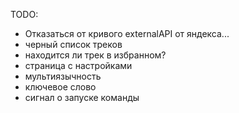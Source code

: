 TODO:
- Отказаться от кривого externalAPI от яндекса...
- черный список треков
- находится ли трек в избранном?
- страница с настройками
- мультиязычность
- ключевое слово
- сигнал о запуске команды

